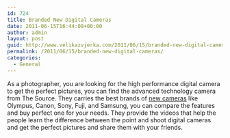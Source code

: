 ```yaml
---
id: 724
title: Branded New Digital Cameras
date: 2011-06-15T16:44:08+00:00
author: admin
layout: post
guid: http://www.velikazvjerka.com/2011/06/15/branded-new-digital-cameras/
permalink: /2011/06/15/branded-new-digital-cameras/
categories:
  - General
---
```

As a photographer, you are looking for the high performance digital camera to get the perfect pictures, you can find the advanced technology camera from The Source. They carries the best brands of [new cameras](http://www.thesource.ca/estore/category.aspx?language=en-CA&catalog=Online&category=digital-cameras) like Olympus, Canon, Sony, Fuji, and Samsung, you can compare the features and buy perfect one for your needs. They provide the videos that help the people learn the difference between the point and shoot digital cameras and get the perfect pictures and share them with your friends.